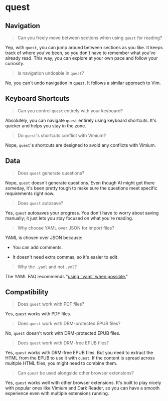 # quest

## Navigation

> Can you freely move between sections when using `quest` for reading?

Yep, with `quest`, you can jump around between sections as you like. It keeps track of where you've been, so you don't have to remember what you've already read. This way, you can explore at your own pace and follow your curiosity.

> Is navigation undoable in `quest`?

No, you can't undo navigation in `quest`. It follows a similar approach to Vim.

## Keyboard Shortcuts

> Can you control `quest` entirely with your keyboard?

Absolutely, you can navigate `quest` entirely using keyboard shortcuts. It's quicker and helps you stay in the zone.

> Do `quest`'s shortcuts conflict with Vimium?

Nope, `quest`'s shortcuts are designed to avoid any conflicts with Vimium.

## Data

> Does `quest` generate questions?

Nope, `quest` doesn't generate questions. Even though AI might get there someday, it's been pretty tough to make sure the questions meet specific requirements right now.

> Does `quest` autosave?

Yes, `quest` autosaves your progress. You don't have to worry about saving manually; it just lets you stay focused on what you're reading.

> Why choose YAML over JSON for import files?

YAML is chosen over JSON because:

- You can add comments.

- It doesn't need extra commas, so it's easier to edit.

> Why the `.yaml` and not `.yml`?

The YAML FAQ recommends "[using '.yaml' when possible.](https://yaml.org/faq.html#:~:text=Is%20there%20an,yaml%22%20when%20possible.)"

## Compatibility

> Does `quest` work with PDF files?

Yes, `quest` works with PDF files.

> Does `quest` work with DRM-protected EPUB files?

No, `quest` doesn't work with DRM-protected EPUB files.

> Does `quest` work with DRM-free EPUB files?

Yes, `quest` works with DRM-free EPUB files. But you need to extract the HTML from the EPUB to use it with `quest`. If the content is spread across multiple HTML files, you might need to combine them.

> Can `quest` be used alongside other browser extensions?

Yes, `quest` works well with other browser extensions. It's built to play nicely with popular ones like Vimium and Dark Reader, so you can have a smooth experience even with multiple extensions running.
